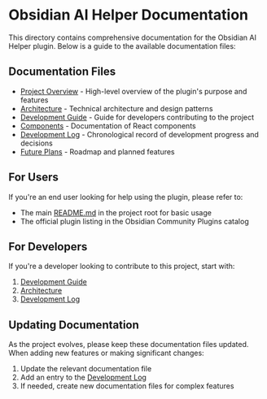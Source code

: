 # Obsidian AI Helper Documentation

This directory contains comprehensive documentation for the Obsidian AI Helper plugin. Below is a guide to the available documentation files:

## Documentation Files

-   [Project Overview](./project-overview.md) - High-level overview of the plugin's purpose and features
-   [Architecture](./architecture.md) - Technical architecture and design patterns
-   [Development Guide](./development-guide.md) - Guide for developers contributing to the project
-   [Components](./components.md) - Documentation of React components
-   [Development Log](./development-log.md) - Chronological record of development progress and decisions
-   [Future Plans](./future-plans.md) - Roadmap and planned features

## For Users

If you're an end user looking for help using the plugin, please refer to:

-   The main [README.md](../README.md) in the project root for basic usage
-   The official plugin listing in the Obsidian Community Plugins catalog

## For Developers

If you're a developer looking to contribute to this project, start with:

1. [Development Guide](./development-guide.md)
2. [Architecture](./architecture.md)
3. [Development Log](./development-log.md)

## Updating Documentation

As the project evolves, please keep these documentation files updated. When adding new features or making significant changes:

1. Update the relevant documentation file
2. Add an entry to the [Development Log](./development-log.md)
3. If needed, create new documentation files for complex features
